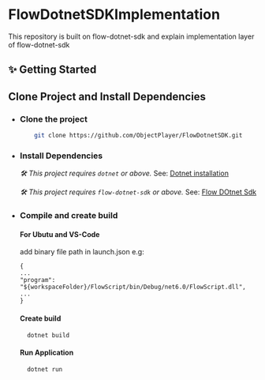 # FlowDotnetSDKImplementation

This repository is built on flow-dotnet-sdk and explain implementation layer of flow-dotnet-sdk

## ✨ Getting Started

## Clone Project and Install Dependencies

- ### Clone the project

  ```sh
      git clone https://github.com/ObjectPlayer/FlowDotnetSDK.git
  ```

- ### Install Dependencies

  _🛠 This project requires `dotnet` or above._ See: [Dotnet installation](https://learn.microsoft.com/en-us/dotnet/core/install)

  _🛠 This project requires `flow-dotnet-sdk` or above._ See: [Flow DOtnet Sdk](https://github.com/tyronbrand/flow.net)

- ### Compile and create build

  #### For Ubutu and VS-Code

  add binary file path in launch.json e.g:

  ```"configurations": [
  {
  ...
  "program": "${workspaceFolder}/FlowScript/bin/Debug/net6.0/FlowScript.dll",
  ...
  }
  ```

  #### Create build

        dotnet build

  #### Run Application

        dotnet run
